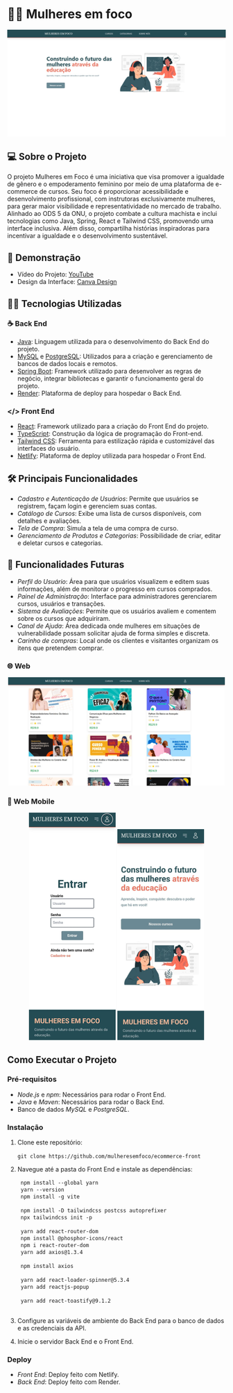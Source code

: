 # 👩‍🎓 Mulheres em foco
<p align="center">
<img src="https://github.com/nicollaseu/Imagens/blob/main/homeweb.jpeg" alt="homeweb">
<p/>

## 💻 Sobre o Projeto
O projeto Mulheres em Foco é uma iniciativa que visa promover a igualdade de gênero e o empoderamento feminino por meio de uma plataforma de e-commerce de cursos. Seu foco é proporcionar acessibilidade e desenvolvimento profissional, com instrutoras exclusivamente mulheres, para gerar maior visibilidade e representatividade no mercado de trabalho. Alinhado ao ODS 5 da ONU, o projeto combate a cultura machista e inclui tecnologias como Java, Spring, React e Tailwind CSS, promovendo uma interface inclusiva. Além disso, compartilha histórias inspiradoras para incentivar a igualdade e o desenvolvimento sustentável.

## 📼 Demonstração

- Vídeo do Projeto: [YouTube](https://www.youtube.com/watch?v=mOXXTUB8toE) 
- Design da Interface: [Canva Design](https://www.canva.com/design/DAGOlYNv1bc/f-Xb-X00ax3ara0x7RyORA/edit?utm_content=DAGOlYNv1bc&utm_campaign=designshare&utm_medium=link2&utm_source=sharebutton)

## 👩‍💻 Tecnologias Utilizadas

### ☕ Back End

- [Java](https://www.java.com/pt-BR/): Linguagem utilizada para o desenvolvimento do Back End do projeto.
- [MySQL](https://www.mysql.com/) e [PostgreSQL](https://www.postgresql.org/): Utilizados para a criação e gerenciamento de bancos de dados locais e remotos.
- [Spring Boot](https://spring.io/projects/spring-boot): Framework utilizado para desenvolver as regras de negócio, integrar bibliotecas e garantir o funcionamento geral do projeto.
- [Render](https://render.com/): Plataforma de deploy para hospedar o Back End.

### </> Front End

- [React](https://react.dev/): Framework utilizado para a criação do Front End do projeto.
- [TypeScript](https://www.typescriptlang.org/): Construção da lógica de programação do Front-end.
- [Tailwind CSS](https://tailwindcss.com/): Ferramenta para estilização rápida e customizável das interfaces do usuário.
- [Netlify](https://www.netlify.com/): Plataforma de deploy utilizada para hospedar o Front End.

## 🛠️ Principais Funcionalidades

- *Cadastro e Autenticação de Usuários*: Permite que usuários se registrem, façam login e gerenciem suas contas.
- *Catálogo de Cursos*: Exibe uma lista de cursos disponíveis, com detalhes e avaliações.
- *Tela de Compra*: Simula a tela de uma compra de curso.
- *Gerenciamento de Produtos e Categorias*: Possibilidade de criar, editar e deletar cursos e categorias.


## 🔮 Funcionalidades Futuras

- *Perfil do Usuário*: Área para que usuários visualizem e editem suas informações, além de monitorar o progresso em cursos comprados.
- *Painel de Administração*: Interface para administradores gerenciarem cursos, usuários e transações.
- *Sistema de Avaliações*: Permite que os usuários avaliem e comentem sobre os cursos que adquiriram.
- *Canal de Ajuda*: Área dedicada onde mulheres em situações de vulnerabilidade possam solicitar ajuda de forma simples e discreta.
- *Carinho de compras*: Local onde os clientes e visitantes organizam os itens que pretendem comprar.


### 🌐 Web 

<p align="center">
<img src="https://github.com/nicollaseu/Imagens/blob/main/catalogocursos.jpeg" alt="catalogocursos" width="500px">
<p/>

### 📱 Web Mobile

<p align="center">
<img src="https://github.com/nicollaseu/Imagens/blob/main/loginmobile.jpeg" alt="loginmobile" width="200px">
<img src="https://github.com/nicollaseu/Imagens/blob/main/homemobile.jpeg" alt="homemobile" width="200px">
<p/>

## Como Executar o Projeto

### Pré-requisitos

- *Node.js* e *npm*: Necessários para rodar o Front End.
- *Java* e *Maven*: Necessários para rodar o Back End.
- Banco de dados *MySQL* e *PostgreSQL*.

### Instalação

1. Clone este repositório:

   ```git clone https://github.com/mulheresemfoco/ecommerce-front```
   

2. Navegue até a pasta do Front End e instale as dependências:

   ```cd ecommerce-front
    npm install --global yarn
    yarn --version
    npm install -g vite

    npm install -D tailwindcss postcss autoprefixer
    npx tailwindcss init -p

    yarn add react-router-dom
    npm install @phosphor-icons/react
    npm i react-router-dom
    yarn add axios@1.3.4

    npm install axios

    yarn add react-loader-spinner@5.3.4
    yarn add reactjs-popup

    yarn add react-toastify@9.1.2
   

4. Configure as variáveis de ambiente do Back End para o banco de dados e as credenciais da API.

5. Inicie o servidor Back End e o Front End.

### Deploy

- *Front End*: Deploy feito com Netlify.
- *Back End*: Deploy feito com Render.
